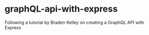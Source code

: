 # graphQL-api-with-express
Following a tutorial by Braden Kelley on creating a GraphQL API with Express
